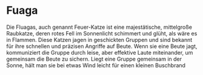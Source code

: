 # Fuaga
Die Fluagas, auch genannt Feuer-Katze ist eine majestätische, mittelgroße Raubkatze, deren rotes Fell im Sonnenlicht schimmert und glüht, als wäre es in Flammen. Diese Katzen jagen in geschickten Gruppen und sind bekannt für ihre schnellen und präzisen Angriffe auf Beute.
Wenn sie eine Beute jagt, kommuniziert die Gruppe durch leise, aber effektive Laute miteinander, um gemeinsam die Beute zu sichern.
Liegt eine Gruppe gemeinsam in der Sonne, hält man sie bei etwas Wind leicht für einen kleinen Buschbrand